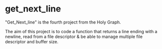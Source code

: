 # get_next_line

"Get_Next_line" is the fourth project from the Holy Graph.

The aim of this project is to code a function that returns a line ending with a newline, read from a file descriptor & be able to manage multiple file descriptor and buffer size.
